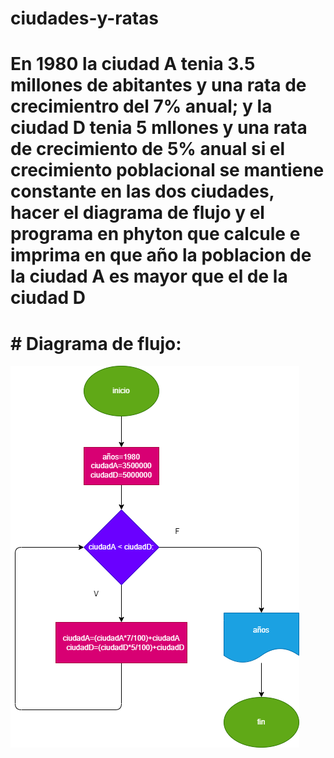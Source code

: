 # ciudades-y-ratas

# En 1980 la ciudad A tenia 3.5 millones de abitantes y una rata de crecimientro del 7% anual; y la ciudad D tenia 5 mllones y una rata de crecimiento de 5% anual si el crecimiento poblacional se mantiene constante en las dos ciudades, hacer el diagrama de flujo y el programa en phyton que calcule e imprima en que año la poblacion de la ciudad A es mayor que el de la ciudad D

# # Diagrama de flujo:
![Diagrama de flujo](diagrama.png "diagrama de flujo")